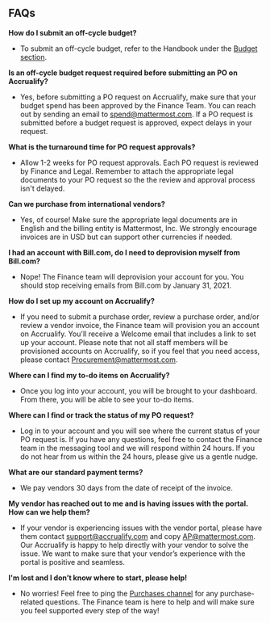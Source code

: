 ## FAQs

**How do I submit an off-cycle budget?**

* To submit an off-cycle budget, refer to the Handbook under the [Budget section](https://handbook.mattermost.com/operations/finance/spending-company-money/budget).

**Is an off-cycle budget request required before submitting an PO on Accrualify?**

* Yes, before submitting a PO request on Accrualify, make sure that your budget spend has been approved by the Finance Team. You can reach out by sending an email to spend@mattermost.com. If a PO request is submitted before a budget request is approved, expect delays in your request.

**What is the turnaround time for PO request approvals?**

* Allow 1-2 weeks for PO request approvals. Each PO request is reviewed by Finance and Legal. Remember to attach the appropriate legal documents to your PO request so the the review and approval process isn't delayed.

**Can we purchase from international vendors?**

* Yes, of course! Make sure the appropriate legal documents are in English and the billing entity is Mattermost, Inc. We strongly encourage invoices are in USD but can support other currencies if needed. 

**I had an account with Bill.com, do I need to deprovision myself from Bill.com?**

* Nope! The Finance team will deprovision your account for you. You should stop receiving emails from Bill.com by January 31, 2021.

**How do I set up my account on Accrualify?**

* If you need to submit a purchase order, review a purchase order, and/or review a vendor invoice, the Finance team will provision you an account on Accrualify. You'll receive a Welcome email that includes a link to set up your account. Please note that not all staff members will be provisioned accounts on Accrualify, so if you feel that you need access, please contact Procurement@mattermost.com.

**Where can I find my to-do items on Accrualify?**

* Once you log into your account, you will be brought to your dashboard. From there, you will be able to see your to-do items.

**Where can I find or track the status of my PO request?**

* Log in to your account and you will see where the current status of your PO request is. If you have any questions, feel free to contact the Finance team in the messaging tool and we will respond within 24 hours. If you do not hear from us within the 24 hours, please give us a gentle nudge.

**What are our standard payment terms?**

* We pay vendors 30 days from the date of receipt of the invoice.

**My vendor has reached out to me and is having issues with the portal. How can we help them?**

* If your vendor is experiencing issues with the vendor portal, please have them contact support@accrualify.com and copy AP@mattermost.com. Our Accrualify is happy to help directly with your vendor to solve the issue. We want to make sure that your vendor’s experience with the portal is positive and seamless.

**I'm lost and I don’t know where to start, please help!**

* No worries! Feel free to ping the [Purchases channel](https://community.mattermost.com/private-core/channels/purchases) for any purchase-related questions. The Finance team is here to help and will make sure you feel supported every step of the way!
